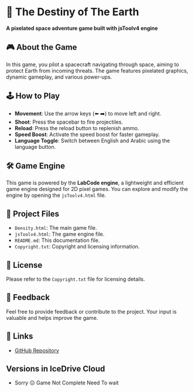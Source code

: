 # 🚀 The Destiny of The Earth

**A pixelated space adventure game built with jsToolv4 engine**

## 🎮 About the Game

In this game, you pilot a spacecraft navigating through space, aiming to protect Earth from incoming threats. The game features pixelated graphics, dynamic gameplay, and various power-ups.

## 🕹️ How to Play

- **Movement**: Use the arrow keys (⬅️ ➡️) to move left and right.
- **Shoot**: Press the spacebar to fire projectiles.
- **Reload**: Press the reload button to replenish ammo.
- **Speed Boost**: Activate the speed boost for faster gameplay.
- **Language Toggle**: Switch between English and Arabic using the language button.

## 🛠️ Game Engine

This game is powered by the **LabCode engine**, a lightweight and efficient game engine designed for 2D pixel games. You can explore and modify the engine by opening the `jsToolv4.html` file.

## 📂 Project Files

- `Density.html`: The main game file.
- `jsToolv4.html`: The game engine file.
- `README.md`: This documentation file.
- `Copyright.txt`: Copyright and licensing information.

## 📄 License

Please refer to the `Copyright.txt` file for licensing details.

## 💬 Feedback

Feel free to provide feedback or contribute to the project. Your input is valuable and helps improve the game.

## 🔗 Links

- [GitHub Repository](https://github.com/CoolyDucks/The-Density-of-The-Earth-)

## Versions in IceDrive Cloud

- Sorry 😐 Game Not Complete Need To wait
